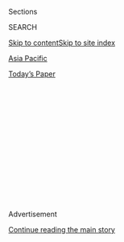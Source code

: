<div id="app">

<div>

<div>

<div>

<div class="NYTAppHideMasthead css-1q2w90k e1suatyy0">

<div class="section css-ui9rw0 e1suatyy2">

<div class="css-eph4ug er09x8g0">

<div class="css-6n7j50">

</div>

<span class="css-1dv1kvn">Sections</span>

<div class="css-10488qs">

<span class="css-1dv1kvn">SEARCH</span>

</div>

[Skip to content](#site-content)[Skip to site index](#site-index)

</div>

<div id="masthead-section-label" class="css-1wr3we4 eaxe0e00">

[Asia
Pacific](https://www.nytimes.com/section/world/asia)

</div>

<div class="css-10698na e1huz5gh0">

</div>

</div>

<div id="masthead-bar-one" class="section hasLinks css-15hmgas e1csuq9d3">

<div class="css-uqyvli e1csuq9d0">

</div>

<div class="css-1uqjmks e1csuq9d1">

</div>

<div class="css-9e9ivx">

[](https://myaccount.nytimes.com/auth/login?response_type=cookie&client_id=vi)

</div>

<div class="css-1bvtpon e1csuq9d2">

[Today’s
Paper](https://www.nytimes.com/section/todayspaper)

</div>

</div>

</div>

</div>

<div data-aria-hidden="false">

<div id="site-content" data-role="main">

<div>

<div class="css-1aor85t" style="opacity:0.000000001;z-index:-1;visibility:hidden">

<div class="css-1hqnpie">

<div class="css-epjblv">

<span class="css-17xtcya">[Asia
Pacific](/section/world/asia)</span><span class="css-x15j1o">|</span><span class="css-fwqvlz">In
Moscow, Afghan Peace Talks Without the Afghan
Government</span>

</div>

<div class="css-k008qs">

<div class="css-1iwv8en">

<span class="css-18z7m18"></span>

<div>

</div>

</div>

<span class="css-1n6z4y">https://nyti.ms/2DTesoN</span>

<div class="css-1705lsu">

<div class="css-4xjgmj">

<div class="css-4skfbu" data-role="toolbar" data-aria-label="Social Media Share buttons, Save button, and Comments Panel with current comment count" data-testid="share-tools">

  - 
  - 
  - 
  - 
    
    <div class="css-6n7j50">
    
    </div>

  - 

</div>

</div>

</div>

</div>

</div>

</div>

<div id="NYT_TOP_BANNER_REGION" class="css-13pd83m">

</div>

<div id="top-wrapper" class="css-1sy8kpn">

<div id="top-slug" class="css-l9onyx">

Advertisement

</div>

[Continue reading the main
story](#after-top)

<div class="ad top-wrapper" style="text-align:center;height:100%;display:block;min-height:250px">

<div id="top" class="place-ad" data-position="top" data-size-key="top">

</div>

</div>

<div id="after-top">

</div>

</div>

<div id="sponsor-wrapper" class="css-1hyfx7x">

<div id="sponsor-slug" class="css-19vbshk">

Supported by

</div>

[Continue reading the main
story](#after-sponsor)

<div id="sponsor" class="ad sponsor-wrapper" style="text-align:center;height:100%;display:block">

</div>

<div id="after-sponsor">

</div>

</div>

<div class="css-1vkm6nb ehdk2mb0">

# In Moscow, Afghan Peace Talks Without the Afghan Government

</div>

<div class="css-79elbk" data-testid="photoviewer-wrapper">

<div class="css-z3e15g" data-testid="photoviewer-wrapper-hidden">

</div>

<div class="css-1a48zt4 ehw59r15" data-testid="photoviewer-children">

![<span class="css-16f3y1r e13ogyst0" data-aria-hidden="true">The
opening of the two-day talks between the Taliban and Afghan opposition
representatives at the President Hotel in Moscow on
Tuesday.</span><span class="css-cnj6d5 e1z0qqy90" itemprop="copyrightHolder"><span class="css-1ly73wi e1tej78p0">Credit...</span><span><span>Yuri
Kadobnov/Agence France-Presse — Getty
Images</span></span></span>](https://static01.nyt.com/images/2019/02/06/world/06taliban-1-print/merlin_150218136_b3573890-bd0a-4a60-b3d8-f212f22fc94c-articleLarge.jpg?quality=75&auto=webp&disable=upscale)

</div>

</div>

<div class="css-xt80pu e12qa4dv0">

<div class="css-18e8msd">

<div class="css-vp77d3 epjyd6m0">

<div class="css-1baulvz">

By [<span class="css-1baulvz" itemprop="name">Andrew
Higgins</span>](https://www.nytimes.com/by/andrew-higgins) and
[<span class="css-1baulvz last-byline" itemprop="name">Mujib
Mashal</span>](https://www.nytimes.com/by/mujib-mashal)

</div>

</div>

  - Feb. 4,
    2019

  - 
    
    <div class="css-4xjgmj">
    
    <div class="css-d8bdto" data-role="toolbar" data-aria-label="Social Media Share buttons, Save button, and Comments Panel with current comment count" data-testid="share-tools">
    
      - 
      - 
      - 
      - 
        
        <div class="css-6n7j50">
        
        </div>
    
      - 
    
    </div>
    
    </div>

</div>

</div>

<div class="section meteredContent css-1r7ky0e" name="articleBody" itemprop="articleBody">

<div class="css-1fanzo5 StoryBodyCompanionColumn">

<div class="css-53u6y8">

MOSCOW — Thirty years after the last Soviet troops retreated from
Afghanistan, Russia on Tuesday reasserted itself as a player in the
region, hosting talks between the Taliban and senior Afghan politicians
aimed at speeding the exit of another superpower — this time the United
States.

The talks, held in Moscow’s President Hotel, which is owned by the
Kremlin, offered a clearer view of how the Taliban see an end to the
18-year war. In a room dripping with chandeliers, more than 50 delegates
— many in flowing robes, some in Western suits and ties, and nearly all
old and sometimes violent rivals — faced each other across a large,
circular conference table.

While the Afghan politicians, part of a delegation led by former
President Hamid Karzai, spoke of protecting the hard gains of the past
two decades, the Taliban denounced a new Afghan Constitution that lays
out a system of governance built at enormous cost.  

The Taliban representatives also offered a rare look at how they now see
the role of women. While they barred women from public life during their
time in power, they said they now believed in women’s rights, including
to education and work — a claim met with skepticism by some women in
Afghanistan.

</div>

</div>

<div class="css-1fanzo5 StoryBodyCompanionColumn">

<div class="css-53u6y8">

The Moscow gathering, which included a Taliban delegation led by their
chief negotiator, Sher Mohammad Abbas Stanekzai, represented the most
significant contact between senior Afghan politicians and the Taliban
since the United States toppled the hard-line Islamist group from power
at the end of 2001.

Absent from the talks, however, was the American-backed Afghan
government of President Ashraf Ghani, which has strongly criticized the
meeting as an affront designed to undermine his office’s authority and
the Afghan state.

Mr. Ghani is in an uncomfortable position, at odds not only with his
American backers, whom he sees as moving too quickly to reach a deal,
but also with others in the country’s political elite who are rallying
around the American-led effort.

“What are they agreeing to, with whom? Where is their implementing
power?” Mr. Ghani told the Afghan channel ToloNews on Tuesday,
dismissing the talks. “They could hold a hundred such meetings, but
until the Afghan government, the Afghan Parliament, the legal
institutions of Afghanistan approve it, it is just agreements on paper.”

The delegation headed by Mr. Karzai consisted entirely of former
officials, representatives of political parties — many of them involved
in the country’s bloody civil war — and current members of Parliament.
There were only two women in the group.

</div>

</div>

<div class="css-1fanzo5 StoryBodyCompanionColumn">

<div class="css-53u6y8">

Afghans on social media were critical of the delegation, questioning
whether they represented Afghanistan.

“Those who are in the meeting in Moscow, they have been pushed aside,”
said Khaled Abedy, 31, who works at a private company in Kabul, the
Afghan capital. “They just want to build their own business. The country
isn’t important to them. I think this sort of meeting can’t help the
peace process at all.”

But Atta Muhammad Noor, one of the Afghan politicians in the delegation
in Moscow, said the participants there considered themselves to be more
representative of Afghanistan than Mr. Ghani’s government.

“We have been fighting for 40 years, and we are the people with
influence, not Ghani,” said Mr. Noor, who was the longtime governor of
Balkh Province before Mr. Ghani dismissed him last year.

Speaking on the sidelines of the event, he said that all foreign forces,
including around 14,000 American troops, must leave Afghanistan. But he
cautioned that they should be withdrawn gradually, to avoid a repeat of
the chaos that engulfed Afghanistan after the abrupt Soviet pullout in
1989.

</div>

</div>

<div class="css-79elbk" data-testid="photoviewer-wrapper">

<div class="css-z3e15g" data-testid="photoviewer-wrapper-hidden">

</div>

<div class="css-1a48zt4 ehw59r15" data-testid="photoviewer-children">

![<span class="css-16f3y1r e13ogyst0" data-aria-hidden="true">Hamid
Karzai, a former president of Afghanistan, and Sher Mohammad Abbas
Stanekzai, the head of political office of the Taliban, in Moscow on
Thursday.</span><span class="css-cnj6d5 e1z0qqy90" itemprop="copyrightHolder"><span class="css-1ly73wi e1tej78p0">Credit...</span><span>Maxim
Shemetov/Reuters</span></span>](https://static01.nyt.com/images/2019/02/06/world/06taliban-2-print/merlin_150214083_cc14b824-ba95-4089-b717-67232f92a0da-articleLarge.jpg?quality=75&auto=webp&disable=upscale)

</div>

</div>

<div class="css-1fanzo5 StoryBodyCompanionColumn">

<div class="css-53u6y8">

The talks, scheduled to last two days, opened just a week after American
diplomats and Taliban representatives [ended six days of negotiations in
Doha](https://www.nytimes.com/2019/01/28/world/asia/taliban-peace-deal-afghanistan.html),
the capital of Qatar. Each side said those negotiations had made
progress toward ending a conflict that began when the United States
[invaded
Afghanistan](https://www.nytimes.com/2001/11/08/world/nation-challenged-month-1-month-difficult-battlefield-assessing-us-war-strategy.html)
in 2001, not long after the terror attacks of Sept. 11.

</div>

</div>

<div class="css-1fanzo5 StoryBodyCompanionColumn">

<div class="css-53u6y8">

Both sides said they had agreed, in principle, to a framework on two
issues: a Taliban guarantee that Afghan soil would never again be used
by terrorist groups like Al Qaeda, and a pledge from the United States
to withdraw its troops. But many Afghans are concerned that the
Americans might be too eager to strike a deal.

The organizer of the Moscow talks is ostensibly the Afghan diaspora in
Russia, not the Russian government. But Afghan officials and Taliban
members have said that the Kremlin is [playing a major
role](https://www.nytimes.com/2019/02/02/world/asia/taliban-moscow-ghani-talks.html)
orchestrating the meeting behind the scenes.

Russia, chastened by the damage done to the Soviet Union during its
occupation of Afghanistan, has shown no interest in getting involved
militarily again, at least not directly. But it has positioned itself as
a force to be reckoned with, relishing Washington’s agonies at the hands
of Taliban insurgents.

Russia designated the Taliban a terrorist organization in 2003, and at
first strongly supported American efforts to purge Afghanistan of
extremist Islamist groups, which President Vladimir V. Putin described
as a threat to Russia’s security.

But amid a rising Cold War-style rivalry between Moscow and Washington,
Russia has hedged its bets by opening channels with the Taliban. Moscow
allowed a 10-member delegation from the Taliban, still officially barred
as terrorists, to enter Russia for the Moscow talks.

On Tuesday in Afghanistan, the violence continued unabated. The Taliban
attacked police and army outposts around the northern city of Kunduz
before dawn, killing at least 23 members of the Afghan security forces.
In Takhar Province, gunmen attacked a women’s radio station, killing two
staff members.

Mr. Karzai made an appeal to end the bloodshed, saying Afghan soldiers
and Taliban fighters were buried next to each other.

</div>

</div>

<div class="css-1fanzo5 StoryBodyCompanionColumn">

<div class="css-53u6y8">

“All around them in these graveyards are the regular Afghans — their
graves are plenty,” Mr. Karzai said. “The dream of every mother, the
hope of every father is buried there.”

Mr. Karzai was first installed as Afghanistan’s leader by the United
States in late 2001, but the relationship soured. He has visited Russia
often since leaving office in 2014, and in meetings with Mr. Putin and
other officials he has aligned himself with Moscow’s view that the
United States must leave Afghanistan, as the Soviet Union did.

Mr. Stanekzai, the Taliban’s chief negotiator, said in a speech lasting
more than half an hour that the group did not seek to monopolize power
inside Afghanistan. He said that they were pursuing an Islamist
government, “in consultation with all Afghans,” and that the group did
not recognize the country’s current Constitution, calling it copied from
the West.

Perhaps the most revealing part of his speech came when he described the
Taliban’s view of a future role for Afghan women. When in power, the
group sent its religious police to patrol the streets, giving out lashes
to women for, among other things, showing their ankles.

“We are committed to all rights given to women by Islam,” Mr. Stanekzai
said. “Islam has given women all fundamental rights — such as trade,
ownership, inheritance, education, work and the choice of partner,
security and education, and a good life.”

Considering the group’s history, some Afghan women immediately
questioned the statement’s sincerity.

But Fawzia Koofi, a female member of the Afghan Parliament and one of
the two women in attendance, said she was happy to have heard the
Taliban promise that women would not be stripped of their rights and
would be allowed to serve as prime minister — though not as president.

However, she cautioned, “We have gained so much in the last 18 years,
whatever the problems, that we do not want to go back the Taliban
period.”

</div>

</div>

</div>

<div>

</div>

<div>

</div>

<div>

</div>

<div>

<div id="bottom-wrapper" class="css-1ede5it">

<div id="bottom-slug" class="css-l9onyx">

Advertisement

</div>

[Continue reading the main
story](#after-bottom)

<div id="bottom" class="ad bottom-wrapper" style="text-align:center;height:100%;display:block;min-height:90px">

</div>

<div id="after-bottom">

</div>

</div>

</div>

</div>

</div>

## Site Index

<div>

</div>

## Site Information Navigation

  - [© <span>2020</span> <span>The New York Times
    Company</span>](https://help.nytimes.com/hc/en-us/articles/115014792127-Copyright-notice)

<!-- end list -->

  - [NYTCo](https://www.nytco.com/)
  - [Contact
    Us](https://help.nytimes.com/hc/en-us/articles/115015385887-Contact-Us)
  - [Work with us](https://www.nytco.com/careers/)
  - [Advertise](https://nytmediakit.com/)
  - [T Brand Studio](http://www.tbrandstudio.com/)
  - [Your Ad
    Choices](https://www.nytimes.com/privacy/cookie-policy#how-do-i-manage-trackers)
  - [Privacy](https://www.nytimes.com/privacy)
  - [Terms of
    Service](https://help.nytimes.com/hc/en-us/articles/115014893428-Terms-of-service)
  - [Terms of
    Sale](https://help.nytimes.com/hc/en-us/articles/115014893968-Terms-of-sale)
  - [Site
    Map](https://spiderbites.nytimes.com)
  - [Help](https://help.nytimes.com/hc/en-us)
  - [Subscriptions](https://www.nytimes.com/subscription?campaignId=37WXW)

</div>

</div>

</div>

</div>
